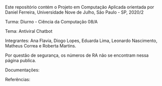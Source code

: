 Este repositório contém o Projeto em Computação Aplicada orientada por Daniel Ferreira, Universidade Nove de Julho, São Paulo - SP, 2020/2

Turma: Diurno - Ciência da Computação 08/A

Tema: Antiviral Chatbot

Integrantes: Ana Flavia, Diogo Lopes, Eduarda Lima, Leonardo Nascimento, Matheus Correa e Roberta Martins.

Por questão de segurança, os números de RA não se encontram nessa página publica.

Documentações:

Referências:
